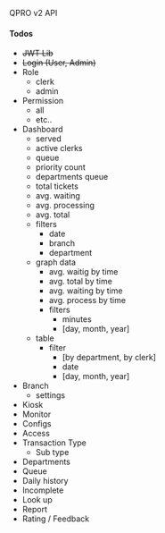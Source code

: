 QPRO v2 API

#### Todos
- <del>JWT Lib</del>
- <del>Login (User, Admin)</del>
- Role
    - clerk
    - admin
- Permission
    - all
    - etc..
- Dashboard
    - served
    - active clerks
    - queue
    - priority count
    - departments queue
    - total tickets
    - avg. waiting
    - avg. processing
    - avg. total
    - filters
        - date
        - branch
        - department
    - graph data
        - avg. waitig by time
        - avg. total by time
        - avg. waiting by time
        - avg. process by time
        - filters
            - minutes
            - [day, month, year]
    - table
        - filter
            - [by department, by clerk]
            - date
            - [day, month, year]
- Branch
    - settings
- Kiosk
- Monitor
- Configs
- Access
- Transaction Type
    - Sub type
- Departments
- Queue
- Daily history
- Incomplete
- Look up
- Report
- Rating / Feedback
